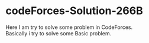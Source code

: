 # codeForces-Solution-266B
<p>Here I am try to solve some problem in CodeForces.<br>Basically i try to solve some Basic problem.
